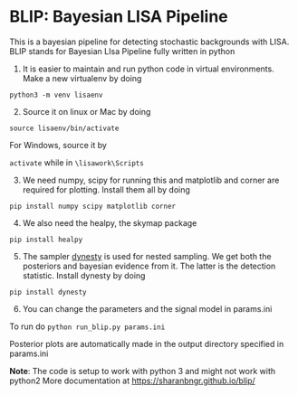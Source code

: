 #  BLIP: Bayesian LISA Pipeline



This is a bayesian pipeline for detecting stochastic backgrounds with LISA. BLIP stands for Bayesian LIsa Pipeline fully written in python


1) It is easier to maintain and run python code in virtual environments. Make a new virtualenv by doing

`python3 -m venv lisaenv`

2) Source it on linux or Mac by doing

`source lisaenv/bin/activate`

For Windows, source it by 

`activate`  while in `\lisawork\Scripts`


3) We need numpy, scipy for running this and matplotlib and corner are required for plotting. Install them all by doing

`pip install numpy scipy matplotlib corner`

4) We also need the healpy, the skymap package

`pip install healpy`

5) The sampler [dynesty](https://dynesty.readthedocs.io/en/latest/) is used for nested sampling. We get both the posteriors and bayesian evidence from it. The latter is the detection statistic. Install dynesty by doing

`pip install dynesty`

6) You can change the parameters and the signal model in params.ini

To run do `python run_blip.py params.ini`

Posterior plots are automatically made in the output directory specified in params.ini

**Note**: The code is setup to work with python 3 and might not work with python2
More documentation at https://sharanbngr.github.io/blip/
